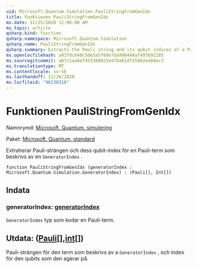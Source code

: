```yaml
---
uid: Microsoft.Quantum.Simulation.PauliStringFromGenIdx
title: Funktionen PauliStringFromGenIdx
ms.date: 11/25/2020 12:00:00 AM
ms.topic: article
qsharp.kind: function
qsharp.namespace: Microsoft.Quantum.Simulation
qsharp.name: PauliStringFromGenIdx
qsharp.summary: Extracts the Pauli string and its qubit indices of a Pauli term described by a `GeneratorIndex`.
ms.openlocfilehash: a937dc648c5de5a5f6de7da996448af497b92185
ms.sourcegitcommit: a87c1aa8e7453360025e47ba614f25b02ea84ec3
ms.translationtype: MT
ms.contentlocale: sv-SE
ms.lasthandoff: 11/26/2020
ms.locfileid: "96230318"
---
```

# <a name="paulistringfromgenidx-function"></a>Funktionen PauliStringFromGenIdx

Namnrymd: [Microsoft. Quantum. simulering](xref:Microsoft.Quantum.Simulation)

Paket: [Microsoft. Quantum. standard](https://nuget.org/packages/Microsoft.Quantum.Standard)


Extraherar Pauli-strängen och dess qubit-index för en Pauli-term som beskrivs av en `GeneratorIndex` .

```qsharp
function PauliStringFromGenIdx (generatorIndex : Microsoft.Quantum.Simulation.GeneratorIndex) : (Pauli[], Int[])
```


## <a name="input"></a>Indata

### <a name="generatorindex--generatorindex"></a>generatorIndex: [generatorIndex](xref:Microsoft.Quantum.Simulation.GeneratorIndex)

`GeneratorIndex` typ som kodar en Pauli-term.



## <a name="output--pauliint"></a>Utdata: ([Pauli](xref:microsoft.quantum.lang-ref.pauli)[],[int](xref:microsoft.quantum.lang-ref.int)[])

Pauli-strängen för den term som beskrivs av a `GeneratorIndex` , och index för den qubits som den agerar på.